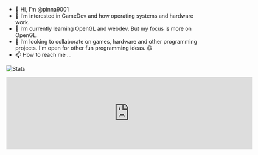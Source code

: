 - 👋 Hi, I’m @pinna9001
- 👀 I’m interested in GameDev and how operating systems and hardware work.
- 🌱 I’m currently learning OpenGL and webdev. But my focus is more on OpenGL.
- 💞️ I’m looking to collaborate on games, hardware and other programming projects. I'm open for other fun programming ideas. 😃
- 📫 How to reach me ...

<!---
pinna9001/pinna9001 is a ✨ special ✨ repository because its `README.md` (this file) appears on your GitHub profile.
You can click the Preview link to take a look at your changes.
--->
![Stats](https://github-readme-stats.vercel.app/api?username=pinna9001&theme=react&show_icons=true)
<div>
<iframe src="https://store.steampowered.com/widget/1708091/" frameborder="0" width="646" height="190"></iframe>
</div>

